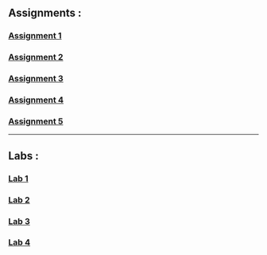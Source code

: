 ## Assignments :
### [Assignment 1](https://github.com/ajaayushdeku/wt-lab-assignment/tree/master/Assignment/Assignment1)
### [Assignment 2](https://github.com/ajaayushdeku/wt-lab-assignment/tree/master/Assignment/Assignment2)
### [Assignment 3](https://github.com/ajaayushdeku/wt-lab-assignment/tree/master/Assignment/Assignment3)
### [Assignment 4](https://github.com/ajaayushdeku/wt-lab-assignment/tree/master/Assignment/Assignment4)
### [Assignment 5](https://github.com/ajaayushdeku/wt-lab-assignment/tree/master/Assignment/Assignment5)
***
## Labs :
### [Lab 1](https://github.com/ajaayushdeku/wt-lab-assignment/tree/master/Lab/Lab1)
### [Lab 2](https://github.com/ajaayushdeku/wt-lab-assignment/tree/master/Lab/Lab2)
### [Lab 3](https://github.com/ajaayushdeku/wt-lab-assignment/tree/master/Lab/Lab3)
### [Lab 4](https://github.com/ajaayushdeku/wt-lab-assignment/tree/master/Lab/Lab4)